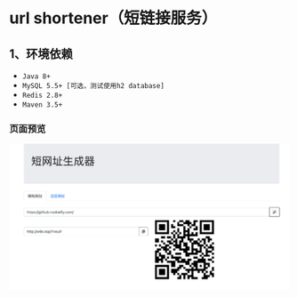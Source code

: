 # url shortener（短链接服务）

## 1、环境依赖

- `Java 8+`
- `MySQL 5.5+ [可选，测试使用h2 database]`
- `Redis 2.8+`
- `Maven 3.5+`

### 页面预览
![demo](snapshot.png)
